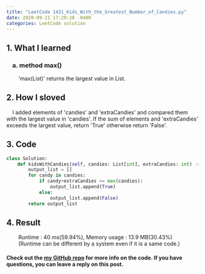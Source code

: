 ```yaml
---
title: "LeetCode 1431_Kids_With_the_Greatest_Number_of_Candies.py"
date: 2020-09-11 17:29:28 -0400
categories: LeetCode solution
---
```


## 1. What I learned
### &nbsp;&nbsp;&nbsp;&nbsp;a. method max()  
&nbsp;&nbsp;&nbsp;&nbsp;&nbsp;&nbsp;&nbsp;&nbsp;'max(List)' returns the largest value in List.   

## 2. How I sloved
&nbsp;&nbsp;&nbsp;&nbsp;I added elements of 'candies' and 'extraCandies' and compared them with the largest value in 'candies'. If the sum of elements and 'extraCandies' exceeds the largest value, return 'True' otherwise return 'False'.  

## 3. Code
```python
class Solution:
    def kidsWithCandies(self, candies: List[int], extraCandies: int) -> List[bool]:
        output_list = []
        for candy in candies:
            if candy+extraCandies >= max(candies):
                output_list.append(True)
            else:
                output_list.append(False)
        return output_list
```

## 4. Result
&nbsp;&nbsp;&nbsp;&nbsp;&nbsp;&nbsp;&nbsp;&nbsp;Runtime : 40 ms(59.94%), Memory usage : 13.9 MB(30.43%)  
&nbsp;&nbsp;&nbsp;&nbsp;&nbsp;&nbsp;&nbsp;&nbsp;(Runtime can be different by a system even if it is a same code.)

#### Check out the [my GitHub repo][hyuk-gh] for more info on the code. If you have questions, you can leave a reply on this post.

[hyuk-gh]:   https://github.com/dlgur1994/StudyAlgorithms
